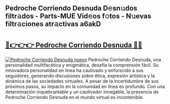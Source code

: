 ## Pedroche Corriendo Desnuda D𝚎sn𝚞dos filtr𝚊dos - Parts-MUE Vid𝚎os f𝚘tos - N𝚞evas filtr𝚊ciones atr𝚊ctivas a6akD

# <h2><a href="http://mbanwle.tromn.icu/?c=Pedroche+Corriendo+Desnuda">🔗👉👉👉 Pedroche Corriendo Desnuda 🔗🔗</a></h2>

[![Pedroche Corriendo Desnuda nuevo](https://i.imgur.com/pEAQMta.gif)](http://mbanwle.tromn.icu/?c=Pedroche+Corriendo+Desnuda)
Pedroche Corriendo Desnuda, una personalidad multifacética y enigmática, desafía la comprensión fácil. Su innovadora personalidad en línea ha cautivado y enfurecido a sus seguidores, generando discusiones sobre ética, expresión artística y la dinámica de las sociedades virtuales. A pesar de la incertidumbre de sus próximos pasos, su impacto en la comunidad en línea es profundo. Con una determinación inquebrantable y un cautivador innegable, la presencia de Pedroche Corriendo Desnuda en el mundo virtual es incontenible.
